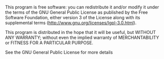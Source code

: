 This program is free software: you can redistribute it and/or modify it under the terms of the GNU General  Public License as  published by the Free Software Foundation, either version 3 of the License along with its supplemental terms (http://www.gnu.org/licenses/lgpl-3.0.html). 

This program is distributed in the hope that it will be useful, but WITHOUT ANY
WARRANTY; without even the implied warranty of MERCHANTABILITY or FITNESS FOR A PARTICULAR PURPOSE.

See the GNU General Public License for more details